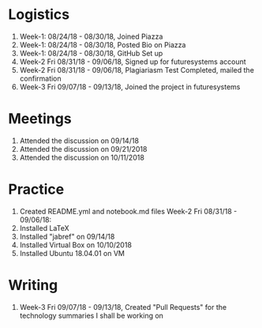 # Logistics
1. Week-1: 08/24/18 - 08/30/18, Joined Piazza 
2. Week-1: 08/24/18 - 08/30/18, Posted Bio on Piazza
3. Week-1: 08/24/18 - 08/30/18, GitHub Set up
4. Week-2 Fri 08/31/18 - 09/06/18, Signed up for futuresystems account
5. Week-2 Fri 08/31/18 - 09/06/18, Plagiariasm Test Completed, mailed the confirmation
6. Week-3 Fri 09/07/18 - 09/13/18, Joined the project in futuresystems

# Meetings
1. Attended the discussion on 09/14/18
2. Attended the discussion on 09/21/2018
3. Attended the discussion on 10/11/2018

# Practice
1. Created README.yml and notebook.md files Week-2 Fri 08/31/18 - 09/06/18:
2. Installed LaTeX
3. Installed "jabref" on 09/14/18
4. Installed Virtual Box on 10/10/2018
5. Installed Ubuntu 18.04.01 on VM

# Writing
1. Week-3 Fri 09/07/18 - 09/13/18, Created "Pull Requests" for the technology summaries I shall be working on

